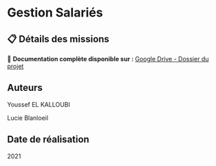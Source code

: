 # Gestion Salariés

## 📋 Détails des missions

📁 **Documentation complète disponible sur :** 
[Google Drive - Dossier du projet](https://drive.google.com/drive/folders/1QaNNibCn8T04nggezYY13l8sXpSrTA81)


## Auteurs
Youssef EL KALLOUBI

Lucie Blanloeil

## Date de réalisation
2021
